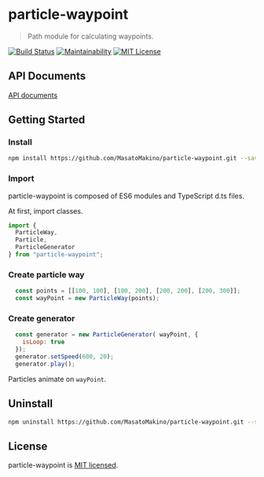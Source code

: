 # particle-waypoint

> Path module for calculating waypoints.

[![Build Status](https://travis-ci.org/MasatoMakino/particle-waypoint.svg?branch=master)](https://travis-ci.org/MasatoMakino/particle-waypoint)
[![Maintainability](https://api.codeclimate.com/v1/badges/8f61441c3c7b97b4bed8/maintainability)](https://codeclimate.com/github/MasatoMakino/particle-waypoint/maintainability)
[![MIT License](http://img.shields.io/badge/license-MIT-blue.svg?style=flat)](LICENSE)

## API Documents

[API documents](https://masatomakino.github.io/particle-waypoint/api/)

## Getting Started

### Install

```bash
npm install https://github.com/MasatoMakino/particle-waypoint.git --save-dev
```

### Import

particle-waypoint is composed of ES6 modules and TypeScript d.ts files.

At first, import classes.

```.js
import {
  ParticleWay,
  Particle,
  ParticleGenerator
} from "particle-waypoint";
```

### Create particle way

```.js
  const points = [[100, 100], [100, 200], [200, 200], [200, 300]];
  const wayPoint = new ParticleWay(points);
```

### Create generator

```.js
  const generator = new ParticleGenerator( wayPoint, {
    isLoop: true
  });
  generator.setSpeed(600, 20);
  generator.play();
```

Particles animate on `wayPoint`.

## Uninstall

```bash
npm uninstall https://github.com/MasatoMakino/particle-waypoint.git --save-dev
```

## License

particle-waypoint is [MIT licensed](LICENSE).
